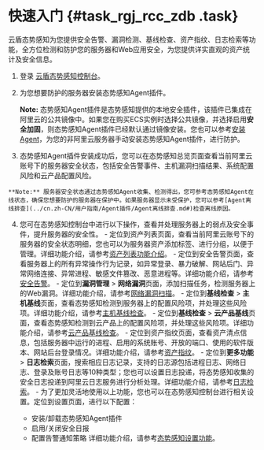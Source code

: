 # 快速入门 {#task_rgj_rcc_zdb .task}

云盾态势感知为您提供安全告警、漏洞检测、基线检查、资产指纹、日志检索等功能，全方位检测和防护您的服务器和Web应用安全，为您提供详实直观的资产统计及安全信息。

1.   登录 [云盾态势感知控制台](https://yundun.console.aliyun.com/?p=sas)。
2.  为您想要防护的服务器安装态势感知Agent插件。 

    **Note:** 态势感知Agent插件是态势感知提供的本地安全插件，该插件已集成在阿里云的公共镜像中。如果您在购买ECS实例时选择公共镜像，并选择启用**安全加固**，则态势感知Agent插件已经默认通过镜像安装。您也可以参考[安装Agent](../cn.zh-CN/用户指南/Agent插件/安装Agent.md#)，为您的非阿里云服务器手动安装态势感知Agent插件，进行防护。

3.   态势感知Agent插件安装成功后，您可以在态势感知总览页面查看当前阿里云账号下的服务器安全状态，包括安全告警事件、主机漏洞扫描结果、系统配置风险和云产品配置风险。 

    **Note:** 服务器安全状态通过态势感知Agent收集、检测得出，您可参考态势感知Agent在线状态，确保您想要防护的服务器在保护中。如果服务器显示未受保护，您可以参考[Agent离线排查](../cn.zh-CN/用户指南/Agent插件/Agent离线排查.md#)检查离线原因。

4.   您可在态势感知控制台中进行以下操作，查看并处理服务器上的弱点及安全事件，提升服务器的安全性。 
    -   定位到资产列表页面，查看当前阿里云账号下的服务器的安全状态明细，您也可以为服务器资产添加标签、进行分组，以便于管理。详细功能介绍，请参考[资产列表功能介绍](../cn.zh-CN/用户指南/资产列表.md#)。
    -   定位到安全告警页面，查看服务器上的所有异常操作行为记录，如异常登录、暴力破解、网站后门、异常网络连接、异常进程、敏感文件篡改、恶意进程等。详细功能介绍，请参考[安全告警](../cn.zh-CN/用户指南/安全告警.md#)。
    -   定位到**漏洞管理** \> **网络漏洞**页面，添加扫描任务，检测服务器上的Web漏洞。详细功能介绍，请参考[网络漏洞扫描](../cn.zh-CN/用户指南/网络漏洞扫描.md#)。
    -   定位到**基线检查** \> **主机基线**页面，查看态势感知检测到服务器上的配置风险项，并处理这些风险项。详细功能介绍，请参考[主机基线检查](../cn.zh-CN/用户指南/主机基线检查.md#)。
    -   定位到**基线检查** \> **云产品基线**页面，查看态势感知检测到云产品上的配置风险项，并处理这些风险项。详细功能介绍，请参考[云产品基线检查](../cn.zh-CN/用户指南/云产品基线检查.md#)。
    -   定位到资产指纹页面，查看资产清点信息，包括服务器中运行的进程、启用的系统账号、开放的端口、使用的软件版本、网站后台登录情况。详细功能介绍，请参考[资产指纹](../cn.zh-CN/用户指南/资产指纹.md#)。
    -   定位到**更多功能** \> **日志检索**页面，搜索相应日志记录，支持的日志源包括进程日志、网络日志、登录及账号日志等10种类型；您也可以设置日志投递，将态势感知收集的安全日志投递到阿里云日志服务进行分析处理。详细功能介绍，请参考[日志检索](../cn.zh-CN/用户指南/日志检索.md#)。
    -   为了更加灵活地使用以上功能，您也可以在态势感知控制台进行相关设置。定位到设置页面，进行以下配置：

        -   安装/卸载态势感知Agent插件
        -   启用/关闭安全日报
        -   配置告警通知策略
        详细功能介绍，请参考[态势感知设置功能](../cn.zh-CN/用户指南/设置.md#)。


